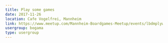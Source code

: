 ```yaml
---
title: Play some games
date: 2017-11-26
location: Cafe Vogelfrei, Mannheim
link: https://www.meetup.com/Mannheim-Boardgames-Meetup/events/lbdmplywpbjc/
usergroup: bogama
type: usergroup
---
```

